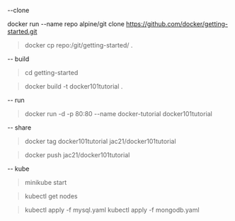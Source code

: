 --clone

 docker run --name repo alpine/git clone https://github.com/docker/getting-started.git

> docker cp repo:/git/getting-started/ .

-- build

> cd getting-started

> docker build -t docker101tutorial .

-- run

> docker run -d -p 80:80 --name docker-tutorial docker101tutorial

-- share

> docker tag docker101tutorial jac21/docker101tutorial

> docker push jac21/docker101tutorial

-- kube

> minikube start

> kubectl get nodes

> kubectl apply -f mysql.yaml
> kubectl apply -f mongodb.yaml